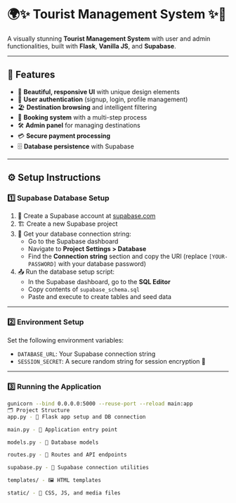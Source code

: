 # 🌍✨ Tourist Management System ✨🧳

A visually stunning **Tourist Management System** with user and admin functionalities, built with **Flask**, **Vanilla JS**, and **Supabase**.

---

## 🚀 Features

- 🎨 **Beautiful, responsive UI** with unique design elements  
- 🔐 **User authentication** (signup, login, profile management)  
- 🏖️ **Destination browsing** and intelligent filtering  
- 📅 **Booking system** with a multi-step process  
- 🛠️ **Admin panel** for managing destinations  
- 💳 **Secure payment processing**  
- 🗄️ **Database persistence** with Supabase  

---

## ⚙️ Setup Instructions

### 1️⃣ Supabase Database Setup

1. 🧾 Create a Supabase account at [supabase.com](https://supabase.com)  
2. 🏗️ Create a new Supabase project  
3. 🔗 Get your database connection string:
   - Go to the Supabase dashboard  
   - Navigate to **Project Settings > Database**  
   - Find the **Connection string** section and copy the URI (replace `[YOUR-PASSWORD]` with your database password)  
4. 📤 Run the database setup script:
   - In the Supabase dashboard, go to the **SQL Editor**  
   - Copy contents of `supabase_schema.sql`  
   - Paste and execute to create tables and seed data  

---

### 2️⃣ Environment Setup

Set the following environment variables:

- `DATABASE_URL`: Your Supabase connection string  
- `SESSION_SECRET`: A secure random string for session encryption 🔐  

---

### 3️⃣ Running the Application

```bash
gunicorn --bind 0.0.0.0:5000 --reuse-port --reload main:app
🗂️ Project Structure
app.py - 🧠 Flask app setup and DB connection

main.py - 🚪 Application entry point

models.py - 🧾 Database models

routes.py - 🚦 Routes and API endpoints

supabase.py - 🔌 Supabase connection utilities

templates/ - 🖼️ HTML templates

static/ - 🎨 CSS, JS, and media files
